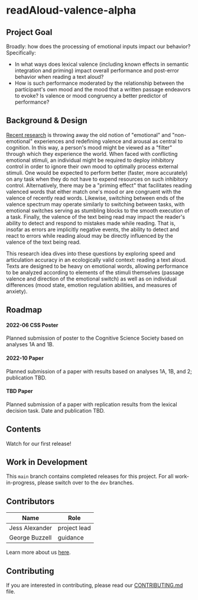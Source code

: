 # readAloud-valence-alpha

## Project Goal
Broadly: how does the processing of emotional inputs impact our behavior?  Specifically:
* In what ways does lexical valence (including known effects in semantic integration and priming) impact overall performance and post-error behavior when reading a text aloud?
* How is such performance moderated by the relationship between the participant's own mood and the mood that a written passage endeavors to evoke?  Is valence or mood congruency a better predictor of performance?


## Background & Design
[Recent research](https://journals.sagepub.com/doi/pdf/10.1177/0963721419831992) is throwing away the old notion of "emotional" and "non-emotional" experiences and redefining valence and arousal as central to cognition. In this way, a person's mood might be viewed as a "filter" through which they experience the world.  When faced with conflicting emotional stimuli, an individual might be required to deploy inhibitory control in order to ignore their own mood to optimally process external stimuli.  One would be expected to perform better (faster, more accurately) on any task when they do not have to expend resources on such inhibitory control. Alternatively, there may be a "priming effect" that facilitates reading valenced words that either match one's mood or are congruent with the valence of recently read words. Likewise, switching between ends of the valence spectrum may operate similarly to switching between tasks, with emotional switches serving as stumbling blocks to the smooth execution of a task. Finally, the valence of the text being read may impact the reader's ability to detect and respond to mistakes made while reading. That is, insofar as errors are implicitly negative events, the ability to detect and react to errors while reading aloud may be directly influenced by the valence of the text being read.

This research idea dives into these questions by exploring speed and articulation accuracy in an ecologically valid context: reading a text aloud.  Texts are designed to be heavy on emotional words, allowing performance to be analyzed according to elements of the stimuli themselves (passage valence and direction of the emotional switch) as well as on individual differences (mood state, emotion regulation abilities, and measures of anxiety).


## Roadmap
#### 2022-06 CSS Poster
Planned submission of poster to the Cognitive Science Society based on analyses 1A and 1B.

#### 2022-10 Paper
Planned submission of a paper with results based on analyses 1A, 1B, and 2; publication TBD.

#### TBD Paper
Planned submission of a paper with replication results from the lexical decision task.  Date and publication TBD.


## Contents
Watch for our first release!


## Work in Development
This `main` branch contains completed releases for this project. For all work-in-progress, please switch over to the `dev` branches.


## Contributors
| Name | Role |
| ---  | ---  |
| Jess Alexander | project lead |
| George Buzzell | guidance |

Learn more about us [here](www.ndclab.com/people).


## Contributing
If you are interested in contributing, please read our [CONTRIBUTING.md](CONTRIBUTING.md) file.
